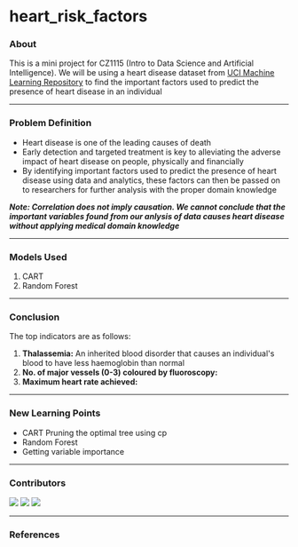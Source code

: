# heart_risk_factors

### About

This is a mini project for CZ1115 (Intro to Data Science and Artificial Intelligence). We will be using a heart disease dataset from [UCI Machine Learning Repository](https://archive.ics.uci.edu/ml/datasets/heart+disease) to find the important factors used to predict the presence of heart disease in an individual

---

### Problem Definition
* Heart disease is one of the leading causes of death
* Early detection and targeted treatment is key to alleviating the adverse impact of heart disease on people, physically and financially
* By identifying important factors used to predict the presence of heart disease using data and analytics, these factors can then be passed on to researchers for further analysis with the proper domain knowledge

***Note: Correlation does not imply causation. We cannot conclude that the important variables found from our anlysis of data causes heart disease without applying medical domain knowledge*** 

---

### Models Used

1. CART
2. Random Forest

---

### Conclusion

The top indicators are as follows:
1. **Thalassemia:** An inherited blood disorder that causes an individual's blood to have less haemoglobin than normal
2. **No. of major vessels (0-3) coloured by fluoroscopy:** 
3. **Maximum heart rate achieved:**


---

### New Learning Points

* CART Pruning the optimal tree using cp
* Random Forest
* Getting variable importance

---

### Contributors

[![](https://github.com/Jiajunn.png?size=50)](https://github.com/Jiajunn)
[![](https://github.com/Pugonfire?size=50)](https://github.com/Pugonfire)
[![](https://github.com/NgTzeSheng?size=50)](https://github.com/NgTzeSheng)

---

### References
